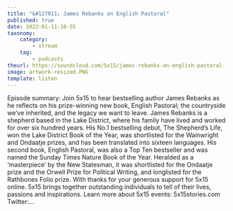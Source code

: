 ```yaml
---
title: "&#127911; James Rebanks on English Pastoral"
published: true
date: 2022-01-11-10-55
taxonomy:
    category:
        - stream
    tag:
        - podcasts
theurl: https://soundcloud.com/5x15/james-rebanks-on-english-pastoral
image: artwork-resized.PNG
template: listen
---
```


Episode summary: Join 5x15 to hear bestselling author James Rebanks as he reflects on his prize-winning new book, English Pastoral; the countryside we&rsquo;ve inherited, and the legacy we want to leave. James Rebanks is a shepherd based in the Lake District, where his family have lived and worked for over six hundred years. His No.1 bestselling debut, The Shepherd&rsquo;s Life, won the Lake District Book of the Year, was shortlisted for the Wainwright and Ondaatje prizes, and has been translated into sixteen languages. His second book, English Pastoral, was also a Top Ten bestseller and was named the Sunday Times Nature Book of the Year. Heralded as a &lsquo;masterpiece&rsquo; by the New Statesman, it was shortlisted for the Ondaatje prize and the Orwell Prize for Political Writing, and longlisted for the Rathbones Folio prize. With thanks for your generous support for 5x15 online. 5x15 brings together outstanding individuals to tell of their lives, passions and inspirations. Learn more about 5x15 events: 5x15stories.com Twitter:&hellip;

